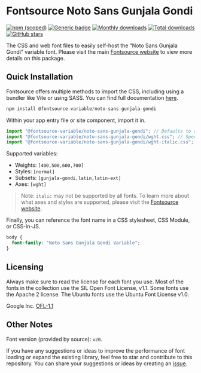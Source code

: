 # Fontsource Noto Sans Gunjala Gondi

[![npm (scoped)](https://img.shields.io/npm/v/@fontsource-variable/noto-sans-gunjala-gondi?color=brightgreen)](https://www.npmjs.com/package/@fontsource-variable/noto-sans-gunjala-gondi) [![Generic badge](https://img.shields.io/badge/fontsource-passing-brightgreen)](https://github.com/fontsource/fontsource) [![Monthly downloads](https://badgen.net/npm/dm/@fontsource-variable/noto-sans-gunjala-gondi)](https://github.com/fontsource/fontsource) [![Total downloads](https://badgen.net/npm/dt/@fontsource-variable/noto-sans-gunjala-gondi)](https://github.com/fontsource/fontsource) [![GitHub stars](https://img.shields.io/github/stars/fontsource/fontsource.svg?style=social&label=Star)](https://github.com/fontsource/fontsource/stargazers)

The CSS and web font files to easily self-host the “Noto Sans Gunjala Gondi” variable font. Please visit the main [Fontsource website](https://fontsource.org/fonts/noto-sans-gunjala-gondi) to view more details on this package.

## Quick Installation

Fontsource offers multiple methods to import the CSS, including using a bundler like Vite or using SASS. You can find full documentation [here](https://fontsource.org/docs/getting-started/introduction).

```javascript
npm install @fontsource-variable/noto-sans-gunjala-gondi
```

Within your app entry file or site component, import it in.

```javascript
import "@fontsource-variable/noto-sans-gunjala-gondi"; // Defaults to wght axis
import "@fontsource-variable/noto-sans-gunjala-gondi/wght.css"; // Specify axis
import "@fontsource-variable/noto-sans-gunjala-gondi/wght-italic.css"; // Specify axis and style
```

Supported variables:
- Weights: `[400,500,600,700]`
- Styles: `[normal]`
- Subsets: `[gunjala-gondi,latin,latin-ext]`
- Axes: `[wght]`

> Note: `italic` may not be supported by all fonts. To learn more about what axes and styles are supported, please visit the [Fontsource website](https://fontsource.org/fonts/noto-sans-gunjala-gondi).

Finally, you can reference the font name in a CSS stylesheet, CSS Module, or CSS-in-JS.

```css
body {
  font-family: "Noto Sans Gunjala Gondi Variable";
}
```

## Licensing
Always make sure to read the license for each font you use. Most of the fonts in the collection use the SIL Open Font License, v1.1. Some fonts use the Apache 2 license. The Ubuntu fonts use the Ubuntu Font License v1.0.

Google Inc.
[OFL-1.1](http://scripts.sil.org/OFL)

## Other Notes
Font version (provided by source): `v20`.

If you have any suggestions or ideas to improve the performance of font loading or expand the existing library, feel free to star and contribute to this repository. You can share your suggestions or ideas by creating an [issue](https://github.com/fontsource/fontsource/issues).